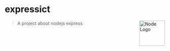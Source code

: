 # expressict

<a href="https://github.com/EDV-First/expressict"><img
  src="https://cdn.worldvectorlogo.com/logos/nodejs-icon.svg" alt="Node Logo"
  width="80" height="80" align="right"></a>

> A project about nodejs express

